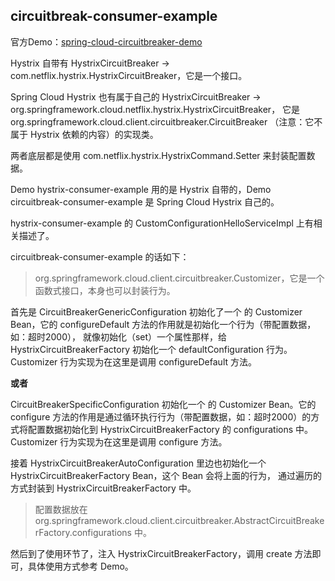 ## circuitbreak-consumer-example
官方Demo：[spring-cloud-circuitbreaker-demo](https://github.com/spring-cloud-samples/spring-cloud-circuitbreaker-demo)

Hystrix 自带有 HystrixCircuitBreaker -> com.netflix.hystrix.HystrixCircuitBreaker，它是一个接口。

Spring Cloud Hystrix 也有属于自己的 HystrixCircuitBreaker -> org.springframework.cloud.netflix.hystrix.HystrixCircuitBreaker，
它是 org.springframework.cloud.client.circuitbreaker.CircuitBreaker （注意：它不属于 Hystrix 依赖的内容）的实现类。

两者底层都是使用 com.netflix.hystrix.HystrixCommand.Setter 来封装配置数据。

Demo hystrix-consumer-example 用的是 Hystrix 自带的，Demo circuitbreak-consumer-example 是 Spring Cloud Hystrix 自己的。

hystrix-consumer-example 的 CustomConfigurationHelloServiceImpl 上有相关描述了。

circuitbreak-consumer-example 的话如下：
> org.springframework.cloud.client.circuitbreaker.Customizer，它是一个函数式接口，本身也可以封装行为。

首先是 CircuitBreakerGenericConfiguration 初始化了一个 的 Customizer Bean，它的 configureDefault 方法的作用就是初始化一个行为（带配置数据，如：超时2000），
就像初始化（set）一个属性那样，给 HystrixCircuitBreakerFactory 初始化一个 defaultConfiguration 行为。Customizer 行为实现为在这里是调用 configureDefault 方法。

**或者** 

CircuitBreakerSpecificConfiguration 初始化一个 的 Customizer Bean。它的 configure 方法的作用是通过循环执行行为（带配置数据，如：超时2000）的方式将配置数据初始化到 
HystrixCircuitBreakerFactory 的 configurations 中。Customizer 行为实现为在这里是调用 configure 方法。

接着 HystrixCircuitBreakerAutoConfiguration 里边也初始化一个 HystrixCircuitBreakerFactory Bean，这个 Bean 会将上面的行为，
通过遍历的方式封装到 HystrixCircuitBreakerFactory 中。 
> 配置数据放在 org.springframework.cloud.client.circuitbreaker.AbstractCircuitBreakerFactory.configurations 中。

然后到了使用环节了，注入 HystrixCircuitBreakerFactory，调用 create 方法即可，具体使用方式参考 Demo。

